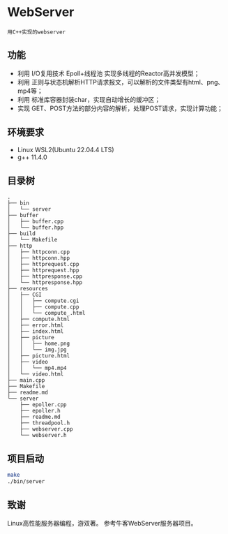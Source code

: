 # WebServer
    用C++实现的webserver

## 功能
* 利用 I/O复用技术 Epoll+线程池 实现多线程的Reactor高并发模型；
* 利用 正则与状态机解析HTTP请求报文，可以解析的文件类型有html、png、mp4等；
* 利用 标准库容器封装char，实现自动增长的缓冲区；
* 实现 GET、POST方法的部分内容的解析，处理POST请求，实现计算功能；

## 环境要求
* Linux WSL2(Ubuntu 22.04.4 LTS)
* g++ 11.4.0

## 目录树
```
.
├── bin
│   └── server
├── buffer
│   ├── buffer.cpp
│   └── buffer.hpp
├── build
│   └── Makefile
├── http
│   ├── httpconn.cpp
│   ├── httpconn.hpp
│   ├── httprequest.cpp
│   ├── httprequest.hpp
│   ├── httpresponse.cpp
│   └── httpresponse.hpp
├── resources
│   ├── CGI
│   │   ├── compute.cgi
│   │   ├── compute.cpp
│   │   └── compute_.html
│   ├── compute.html
│   ├── error.html
│   ├── index.html
│   ├── picture
│   │   ├── home.png
│   │   └── img.jpg
│   ├── picture.html
│   ├── video
│   │   └── mp4.mp4
│   └── video.html
├── main.cpp
├── Makefile
├── readme.md
└── server
    ├── epoller.cpp
    ├── epoller.h
    ├── readme.md
    ├── threadpool.h
    ├── webserver.cpp
    └── webserver.h
```

## 项目启动
```bash
make
./bin/server
```

## 致谢
Linux高性能服务器编程，游双著。
参考牛客WebServer服务器项目。